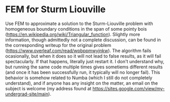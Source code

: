 # FEM for Sturm Liouville
Use FEM to approximate a solution to the Sturm-Liouville problem with homogeneous boundary conditions in the span of some pointy bois (https://en.wikipedia.org/wiki/Triangular_function).
Slightly more information, though admittedly not a complete discussion, can be found in the corresponding writeup for the original problem (https://www.overleaf.com/read/wpbppmwyjnkw).
The algorithm fails ocasionally, but when it does so it will not lead to false results, as it will fail spectacularly. If that happens, literally just restart it.
I don't understand why, but running the same code multiple times gives sometiems different results (and once it has been successfully run, it typically will no longer fail).
This behavior is somehow related to Numba (which I still do not completely understand), and if anyone has any insight on the matter, an email on the subject is welcome (my address found at https://sites.google.com/view/my-undergrad-site/main).
